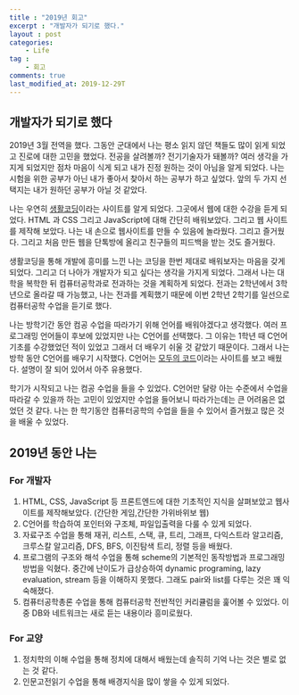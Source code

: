 ```yaml
---
title : "2019년 회고"
excerpt : "개발자가 되기로 했다."
layout : post
categories:
    - Life
tag :
    - 회고
comments: true
last_modified_at: 2019-12-29T
---
```

## 개발자가 되기로 했다
2019년 3월 전역을 했다. 그동안 군대에서 나는 평소 읽지 않던 책들도 많이 읽게 되었고 진로에 대한 고민을 했었다. 전공을 살려볼까? 전기기술자가 돼볼까? 여러 생각을 가지게 되었지만 점차 마음이 식게 되고 내가 진정 원하는 것이 아님을 알게 되었다. 나는 시험을 위한 공부가 아닌 내가 좋아서 찾아서 하는 공부가 하고 싶었다. 앞의 두 가지 선택지는 내가 원하던 공부가 아닐 것 같았다.  

나는 우연히 [생활코딩](https://www.opentutorials.org/course/1)이라는 사이트를 알게 되었다. 그곳에서 웹에 대한 수강을 듣게 되었다. HTML 과 CSS 그리고 JavaScript에 대해 간단히 배워보았다. 그리고 웹 사이트를 제작해 보았다. 나는 내 손으로 웹사이트를 만들 수 있음에 놀라웠다. 그리고 즐거웠다. 그리고 처음 만든 웹을 단톡방에 올리고 친구들의 피드백을 받는 것도 즐거웠다.  

생활코딩을 통해 개발에 흥미를 느낀 나는 코딩을 한번 제대로 배워보자는 마음을 갖게 되었다. 그리고 더 나아가 개발자가 되고 싶다는 생각을 가지게 되었다. 그래서 나는 대학을 복학한 뒤 컴퓨터공학과로 전과하는 것을 계획하게 되었다. 전과는 2학년에서 3학년으로 올라갈 때 가능했고, 나는 전과를 계획했기 때문에 이번 2학년 2학기를 일선으로 컴퓨터공학 수업을 듣기로 했다.  

나는 방학기간 동안 컴공 수업을 따라가기 위해 언어를 배워야겠다고 생각했다. 여러 프로그래밍 언어들이 후보에 있었지만 나는 C언어를 선택했다. 그 이유는 1학년 때 C언어기초를 수강했었던 적이 있었고 그래서 더 배우기 쉬울 것 같았기 때문이다. 그래서 나는 방학 동안 C언어를 배우기 시작했다. C언어는 [모두의 코드](https://modoocode.com/)이라는 사이트를 보고 배웠다. 설명이 잘 되어 있어서 아주 유용했다.  

학기가 시작되고 나는 컴공 수업을 들을 수 있었다. C언어만 달랑 아는 수준에서 수업을 따라갈 수 있을까 하는 고민이 있었지만 수업을 들어보니 따라가는데는 큰 어려움은 없었던 것 같다. 나는 한 학기동안 컴퓨터공학의 수업을 들을 수 있어서 즐거웠고 많은 것을 배울 수 있었다.  

## 2019년 동안 나는
### For 개발자
1. HTML, CSS, JavaScript 등 프론트엔드에 대한 기초적인 지식을 살펴보았고 웹사이트를 제작해보았다. (간단한 게임,간단한 가위바위보 웹)
2. C언어를 학습하여 포인터와 구조체, 파일입출력을 다룰 수 있게 되었다.
3. 자료구조 수업을 통해 재귀, 리스트, 스택, 큐, 트리, 그래프, 다익스트라 알고리즘, 크루스칼 알고리즘, DFS, BFS, 이진탐색 트리, 정렬 등을 배웠다.
4. 프로그램의 구조와 해석 수업을 통해 scheme의 기본적인 동작방법과 프로그래밍 방법을 익혔다. 중간에 난이도가 급상승하여 dynamic programing, lazy evaluation, stream 등을 이해하지 못했다. 그래도 pair와 list를 다루는 것은 꽤 익숙해졌다.
5. 컴퓨터공학총론 수업을 통해 컴퓨터공학 전반적인 커리큘럼을 훑어볼 수 있었다. 이 중 DB와 네트워크는 새로 듣는 내용이라 흥미로웠다.

### For 교양
1. 정치학의 이해 수업을 통해 정치에 대해서 배웠는데 솔직히 기억 나는 것은 별로 없는 것 같다.
2. 인문고전읽기 수업을 통해 배경지식을 많이 쌓을 수 있게 되었다. 